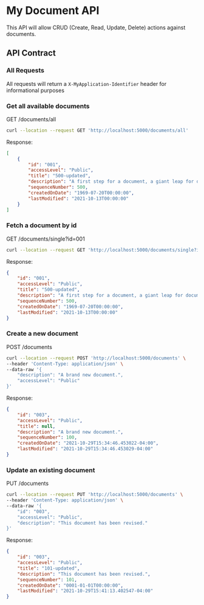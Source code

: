 # My Document API

This API will allow CRUD (Create, Read, Update, Delete) actions against documents.


## API Contract

### All Requests

All requests will return a `X-MyApplication-Identifier` header for informational purposes


### Get all available documents

GET /documents/all

```bash
curl --location --request GET 'http://localhost:5000/documents/all'
```

Response:
```json
[
    {
        "id": "001",
        "accessLevel": "Public",
        "title": "500-updated",
        "description": "A first step for a document, a giant leap for document-kind.",
        "sequenceNumber": 500,
        "createdOnDate": "1969-07-20T00:00:00",
        "lastModified": "2021-10-13T00:00:00"
    }
]
```


### Fetch a document by id

GET /documents/single?id=001

```bash
curl --location --request GET 'http://localhost:5000/documents/single?id=001'
```

Response:
```json
{
    "id": "001",
    "accessLevel": "Public",
    "title": "500-updated",
    "description": "A first step for a document, a giant leap for document-kind.",
    "sequenceNumber": 500,
    "createdOnDate": "1969-07-20T00:00:00",
    "lastModified": "2021-10-13T00:00:00"
}
```


### Create a new document

POST /documents

```bash
curl --location --request POST 'http://localhost:5000/documents' \
--header 'Content-Type: application/json' \
--data-raw '{
    "description": "A brand new document.",
    "accessLevel": "Public"
}'
```

Response:
```json
{
    "id": "003",
    "accessLevel": "Public",
    "title": null,
    "description": "A brand new document.",
    "sequenceNumber": 100,
    "createdOnDate": "2021-10-29T15:34:46.453022-04:00",
    "lastModified": "2021-10-29T15:34:46.453029-04:00"
}
```

### Update an existing document

PUT /documents

```bash
curl --location --request PUT 'http://localhost:5000/documents' \
--header 'Content-Type: application/json' \
--data-raw '{
    "id": "003",
    "accessLevel": "Public",
    "description": "This document has been revised."
}'
```

Response:
```json
{
    "id": "003",
    "accessLevel": "Public",
    "title": "101-updated",
    "description": "This document has been revised.",
    "sequenceNumber": 101,
    "createdOnDate": "0001-01-01T00:00:00",
    "lastModified": "2021-10-29T15:41:13.402547-04:00"
}
```
